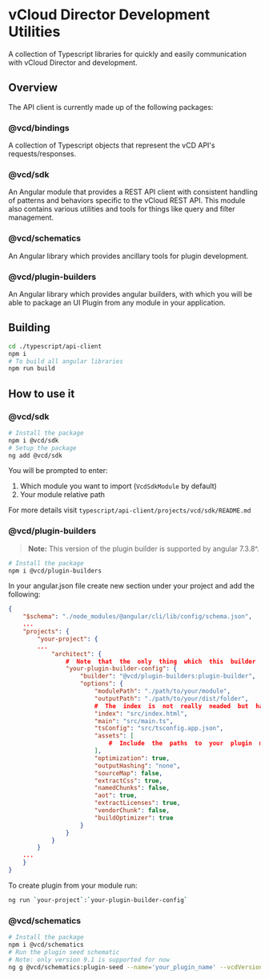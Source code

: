 
# vCloud Director Development Utilities #
A collection of Typescript libraries for quickly and easily communication with vCloud Director and development.

## Overview ##
The API client is currently made up of the following packages:

### @vcd/bindings ###
A collection of Typescript objects that represent the vCD API's requests/responses.

### @vcd/sdk ###
An Angular module that provides a REST API client with consistent handling of patterns and behaviors specific to the vCloud REST API. This module also contains various utilities and tools for things like query and filter management.

### @vcd/schematics ###
An Angular library which provides ancillary tools for plugin development.

### @vcd/plugin-builders ###
An Angular library which provides angular builders, with which you will be able to package an UI Plugin from any module in your application.

## Building ##
```bash
cd ./typescript/api-client
npm i
# To build all angular libraries
npm run build
```

## How to use it ###
### @vcd/sdk ###
```bash
# Install the package
npm i @vcd/sdk
# Setup the package
ng add @vcd/sdk
```
You will be prompted to enter:
1. Which module you want to import (`VcdSdkModule` by default)
2. Your module relative path

For more details visit `typescript/api-client/projects/vcd/sdk/README.md`

### @vcd/plugin-builders ###

> **Note:** This version of the plugin builder is supported by angular 7.3.8^.

```bash
# Install the package
npm i @vcd/plugin-builders
```
In your angular.json file create new section under your project and add the following:
```json
{
	"$schema": "./node_modules/@angular/cli/lib/config/schema.json",
	...
	"projects": {
		"your-project": {
		...
			"architect": {
				#  Note  that  the  only  thing  which  this  builder  expects  is  the  modulePath,  all  other  options  are  up  to  you.
				"your-plugin-builder-config": {
					"builder": "@vcd/plugin-builders:plugin-builder",
					"options": {
						"modulePath": "./path/to/your/module",
						"outputPath": "./path/to/your/dist/folder",
						#  The  index  is  not  really  neaded  but  have  to  stay  there  because  of  the  angular  validation.
						"index": "src/index.html",
						"main": "src/main.ts",
						"tsConfig": "src/tsconfig.app.json",
						"assets": [
							#  Include  the  paths  to  your  plugin  manifest  and  i18n  json  files  here.
						],
						"optimization": true,
						"outputHashing": "none",
						"sourceMap": false,
						"extractCss": true,
						"namedChunks": false,
						"aot": true,
						"extractLicenses": true,
						"vendorChunk": false,
						"buildOptimizer": true
					}
				}
			}
		}
	...
	}
}
```

To create plugin from your module run:
```bash
ng run `your-project`:`your-plugin-builder-config`
```

### @vcd/schematics ###
```bash
# Install the package
npm i @vcd/schematics
# Run the plugin seed schematic
# Note: only version 9.1 is supported for now
ng g @vcd/schematics:plugin-seed --name='your_plugin_name' --vcdVersion='9.1'
```
